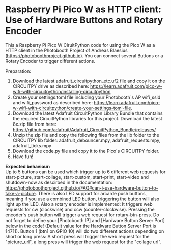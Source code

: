 # Raspberry Pi Pico W as HTTP client: Use of Hardware Buttons and Rotary Encoder
This a Raspberry Pi Pico W CiruitPython code for using the Pico W as a HTTP client in the Photobooth Project of Andreas Blaesius (https://photoboothproject.github.io). You can connect several Buttons or a Rotary Encoder to trigger different actions.

Preparation:

1. Download the latest adafruit_circuitpython_etc.uf2 file and copy it on the CIRCUITPY drive as described here: https://learn.adafruit.com/pico-w-wifi-with-circuitpython/installing-circuitpython
2. Create your settings.toml file including your Photobooth´s AP wifi_ssid and wifi_password as described here: https://learn.adafruit.com/pico-w-wifi-with-circuitpython/create-your-settings-toml-file.
3. Download the latest Adafruit CircuitPython Library Bundle that contains the required CircuitPython libraries for this project. Download the latest 8x.zip file from here: https://github.com/adafruit/Adafruit_CircuitPython_Bundle/releases/
4. Unzip the zip file and copy the following files from the lib folder to the CIRCUITPY lib folder: adafruit_debouncer.mpy, adafruit_requests.mpy, adafruit_ticks.mpy
5. Download the code.py file and copy it to the Pico´s CIRCUITPY folder.
6. Have fun!

<b>Expected behaviour:</b>  
Up to 5 buttons can be used which trigger up to 6 different web requests for start-picture, start-collage, start-custom, start-print, start-video and shutdown-now as descirbed in the documentation: https://photoboothproject.github.io/FAQ#can-i-use-hardware-button-to-take-a-picture. 
There is also LED support for arcarde push buttons, meaning if you use a combined LED button, triggering the button will also light up the LED.
Also a rotary encoder is implemented: It triggers web requests for cw (clockwise) and ccw (counter-clockwise). Pressing the encoder´s push button will trigger a web request for rotary-btn-press. 
Do not forget to define your [Photobooth IP] and [Hardware Button Server Port] below in the code! (Default value for the Hardware Button Server Port is 14711). Button 1 (btn1 on GPIO 10) will do two different actions depending on short or long press: A short press will trigger the web request for the "picture_url", a long press will trigger the web request for the "collage url". 
